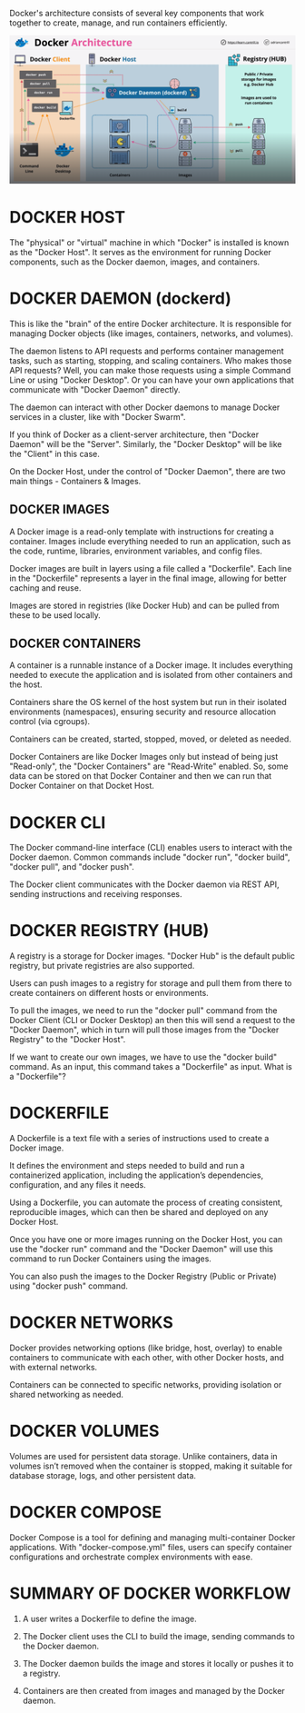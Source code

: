 Docker's architecture consists of several key components that work together to create, manage, and run containers efficiently. 

![alt text](image.png)

# DOCKER HOST

The "physical" or "virtual" machine in which "Docker" is installed is known as the "Docker Host". It serves as the environment for running Docker components, such as the Docker daemon, images, and containers.

# DOCKER DAEMON (dockerd)

This is like the "brain" of the entire Docker architecture. It is responsible for managing Docker objects (like images, containers, networks, and volumes).

The daemon listens to API requests and performs container management tasks, such as starting, stopping, and scaling containers. Who makes those API requests? Well, you can make those requests using a simple Command Line or using "Docker Desktop". Or you can have your own applications that communicate with "Docker Daemon" directly.

The daemon can interact with other Docker daemons to manage Docker services in a cluster, like with "Docker Swarm".

If you think of Docker as a client-server architecture, then "Docker Daemon" will be the "Server". Similarly, the "Docker Desktop" will be like the "Client" in this case.

On the Docker Host, under the control of "Docker Daemon", there are two main things - Containers & Images.

## DOCKER IMAGES

A Docker image is a read-only template with instructions for creating a container. Images include everything needed to run an application, such as the code, runtime, libraries, environment variables, and config files.

Docker images are built in layers using a file called a "Dockerfile". Each line in the "Dockerfile" represents a layer in the final image, allowing for better caching and reuse.

Images are stored in registries (like Docker Hub) and can be pulled from these to be used locally.

## DOCKER CONTAINERS

A container is a runnable instance of a Docker image. It includes everything needed to execute the application and is isolated from other containers and the host.

Containers share the OS kernel of the host system but run in their isolated environments (namespaces), ensuring security and resource allocation control (via cgroups).

Containers can be created, started, stopped, moved, or deleted as needed.

Docker Containers are like Docker Images only but instead of being just "Read-only", the "Docker Containers" are "Read-Write" enabled. So, some data can be stored on that Docker Container and then we can run that Docker Container on that Docket Host.

# DOCKER CLI

The Docker command-line interface (CLI) enables users to interact with the Docker daemon. Common commands include "docker run", "docker build", "docker pull", and "docker push".

The Docker client communicates with the Docker daemon via REST API, sending instructions and receiving responses.

# DOCKER REGISTRY (HUB)

A registry is a storage for Docker images. "Docker Hub" is the default public registry, but private registries are also supported.

Users can push images to a registry for storage and pull them from there to create containers on different hosts or environments.

To pull the images, we need to run the "docker pull" command from the Docker Client (CLI or Docker Desktop) an then this will send a request to the "Docker Daemon", which in turn will pull those images from the "Docker Registry" to the "Docker Host".

If we want to create our own images, we have to use the "docker build" command. As an input, this command takes a "Dockerfile" as input. What is a "Dockerfile"?

# DOCKERFILE

A Dockerfile is a text file with a series of instructions used to create a Docker image.

It defines the environment and steps needed to build and run a containerized application, including the application’s dependencies, configuration, and any files it needs.

Using a Dockerfile, you can automate the process of creating consistent, reproducible images, which can then be shared and deployed on any Docker Host.

Once you have one or more images running on the Docker Host, you can use the "docker run" command and the "Docker Daemon" will use this command to run Docker Containers using the images.

You can also push the images to the Docker Registry (Public or Private) using "docker push" command.

# DOCKER NETWORKS

Docker provides networking options (like bridge, host, overlay) to enable containers to communicate with each other, with other Docker hosts, and with external networks.

Containers can be connected to specific networks, providing isolation or shared networking as needed.

# DOCKER VOLUMES

Volumes are used for persistent data storage. Unlike containers, data in volumes isn’t removed when the container is stopped, making it suitable for database storage, logs, and other persistent data.

# DOCKER COMPOSE

Docker Compose is a tool for defining and managing multi-container Docker applications. With "docker-compose.yml" files, users can specify container configurations and orchestrate complex environments with ease.

# SUMMARY OF DOCKER WORKFLOW

1. A user writes a Dockerfile to define the image.
   
2. The Docker client uses the CLI to build the image, sending commands to the Docker daemon.
   
3. The Docker daemon builds the image and stores it locally or pushes it to a registry.
   
4. Containers are then created from images and managed by the Docker daemon.